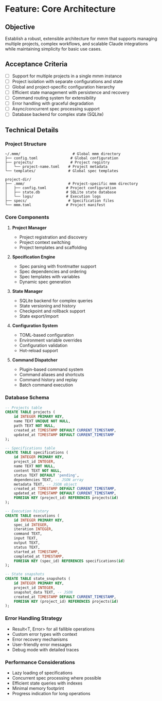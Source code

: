 # Feature: Core Architecture

## Objective
Establish a robust, extensible architecture for mmm that supports managing multiple projects, complex workflows, and scalable Claude integrations while maintaining simplicity for basic use cases.

## Acceptance Criteria
- [ ] Support for multiple projects in a single mmm instance
- [ ] Project isolation with separate configurations and state
- [ ] Global and project-specific configuration hierarchy
- [ ] Efficient state management with persistence and recovery
- [ ] Command routing system for extensibility
- [ ] Error handling with graceful degradation
- [ ] Async/concurrent spec processing support
- [ ] Database backend for complex state (SQLite)

## Technical Details

### Project Structure
```
~/.mmm/                        # Global mmm directory
├── config.toml               # Global configuration
├── projects/                 # Project registry
│   └── project-name.toml    # Project metadata
└── templates/               # Global spec templates

project-dir/
├── .mmm/                    # Project-specific mmm directory
│   ├── config.toml         # Project configuration
│   ├── state.db            # SQLite state database
│   └── logs/               # Execution logs
├── specs/                   # Specification files
└── mmm.toml                # Project manifest
```

### Core Components

1. **Project Manager**
   - Project registration and discovery
   - Project context switching
   - Project templates and scaffolding

2. **Specification Engine**
   - Spec parsing with frontmatter support
   - Spec dependencies and ordering
   - Spec templates with variables
   - Dynamic spec generation

3. **State Manager**
   - SQLite backend for complex queries
   - State versioning and history
   - Checkpoint and rollback support
   - State export/import

4. **Configuration System**
   - TOML-based configuration
   - Environment variable overrides
   - Configuration validation
   - Hot-reload support

5. **Command Dispatcher**
   - Plugin-based command system
   - Command aliases and shortcuts
   - Command history and replay
   - Batch command execution

### Database Schema
```sql
-- Projects table
CREATE TABLE projects (
    id INTEGER PRIMARY KEY,
    name TEXT UNIQUE NOT NULL,
    path TEXT NOT NULL,
    created_at TIMESTAMP DEFAULT CURRENT_TIMESTAMP,
    updated_at TIMESTAMP DEFAULT CURRENT_TIMESTAMP
);

-- Specifications table
CREATE TABLE specifications (
    id INTEGER PRIMARY KEY,
    project_id INTEGER,
    name TEXT NOT NULL,
    content TEXT NOT NULL,
    status TEXT DEFAULT 'pending',
    dependencies TEXT, -- JSON array
    metadata TEXT, -- JSON object
    created_at TIMESTAMP DEFAULT CURRENT_TIMESTAMP,
    updated_at TIMESTAMP DEFAULT CURRENT_TIMESTAMP,
    FOREIGN KEY (project_id) REFERENCES projects(id)
);

-- Execution history
CREATE TABLE executions (
    id INTEGER PRIMARY KEY,
    spec_id INTEGER,
    iteration INTEGER,
    command TEXT,
    input TEXT,
    output TEXT,
    status TEXT,
    started_at TIMESTAMP,
    completed_at TIMESTAMP,
    FOREIGN KEY (spec_id) REFERENCES specifications(id)
);

-- State snapshots
CREATE TABLE state_snapshots (
    id INTEGER PRIMARY KEY,
    project_id INTEGER,
    snapshot_data TEXT, -- JSON
    created_at TIMESTAMP DEFAULT CURRENT_TIMESTAMP,
    FOREIGN KEY (project_id) REFERENCES projects(id)
);
```

### Error Handling Strategy
- Result<T, Error> for all fallible operations
- Custom error types with context
- Error recovery mechanisms
- User-friendly error messages
- Debug mode with detailed traces

### Performance Considerations
- Lazy loading of specifications
- Concurrent spec processing where possible
- Efficient state queries with indexes
- Minimal memory footprint
- Progress indication for long operations